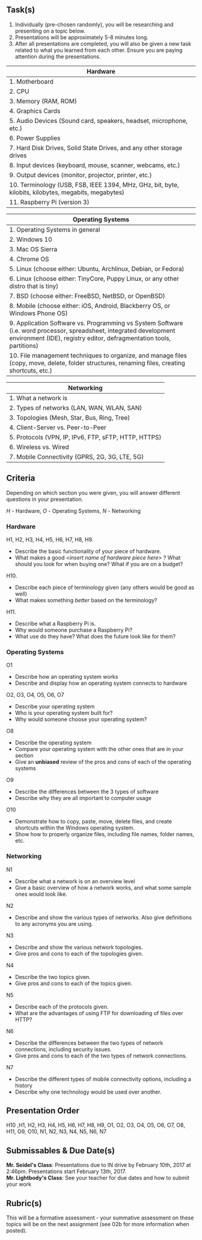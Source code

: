 Task(s)
-------

1. Individually (pre-chosen randomly), you will be researching and presenting on a topic below.
2. Presentations will be approximately 5-8 minutes long.
3. After all presentations are completed, you will also be given a new task related to what you learned from each other.  Ensure you are paying attention during the presentations.

| Hardware | 
|---|
| 1. Motherboard |
| 2. CPU | 
| 3. Memory (RAM, ROM) | 
| 4. Graphics Cards | 
| 5. Audio Devices (Sound card, speakers, headset, microphone, etc.) | 
| 6. Power Supplies | 
| 7. Hard Disk Drives, Solid State Drives, and any other storage drives | 
| 8. Input devices (keyboard, mouse, scanner, webcams, etc.) | 
| 9. Output devices (monitor, projector, printer, etc.) | 
| 10. Terminology (USB, FSB, IEEE 1394, MHz, GHz, bit, byte, kilobits, kilobytes, megabits, megabytes) |
| 11. Raspberry Pi (version 3) | 

| Operating Systems | 
|---|
| 1. Operating Systems in general | 
| 2. Windows 10 | 
| 3. Mac OS Sierra | 
| 4. Chrome OS | 
| 5. Linux (choose either: Ubuntu, Archlinux, Debian, or Fedora) | 
| 6. Linux (choose either: TinyCore, Puppy Linux, or any other distro that is tiny) | 
| 7. BSD (choose either: FreeBSD, NetBSD, or OpenBSD) | 
| 8. Mobile (choose either: iOS, Android, Blackberry OS, or Windows Phone OS) | 
| 9. Application Software vs. Programming vs System Software (i.e. word processor, spreadsheet, integrated development environment (IDE), registry editor, defragmentation tools, partitions) | 
| 10. File management techniques to organize, and manage files (copy, move, delete, folder structures, renaming files, creating shortcuts, etc.) |  

| Networking | 
|---|
| 1. What a network is | 
| 2. Types of networks (LAN, WAN, WLAN, SAN) | 
| 3. Topologies (Mesh, Star, Bus, Ring, Tree) | 
| 4. Client-Server vs. Peer-to-Peer | 
| 5. Protocols (VPN, IP, IPv6, FTP, sFTP, HTTP, HTTPS) | 
| 6. Wireless vs. Wired | 
| 7. Mobile Connectivity (GPRS, 2G, 3G, LTE, 5G) | 



Criteria
--------
Depending on which section you were given, you will answer different questions in your presentation.

_H_ - Hardware, _O_ - Operating Systems, _N_ - Networking

### Hardware
H1, H2, H3, H4, H5, H6, H7, H8, H9.  
* Describe the basic functionality of your piece of hardware.
* What makes a good <*insert name of hardware piece here*> ?  What should you look for when buying one? What if you are on a budget?

H10.  
* Describe each piece of terminology given (any others would be good as well)
* What makes something _better_ based on the terminology?

H11.  
* Describe what a Raspberry Pi is.
* Why would someone purchase a Raspberry Pi?
* What use do they have? What does the future look like for them?

### Operating Systems
O1  
* Describe how an operating system works
* Describe and display how an operating system connects to hardware

O2, O3, O4, O5, O6, O7  
* Describe your operating system
* Who is your operating system built for?
* Why would someone choose your operating system?

O8  
* Describe the operating system
* Compare your operating system with the other ones that are in your section
* Give an **unbiased** review of the pros and cons of each of the operating systems 

O9  
* Describe the differences between the 3 types of software
* Describe why they are all important to computer usage

O10  
* Demonstrate how to copy, paste, move, delete files, and create shortcuts within the Windows operating system.
* Show how to properly organize files, including file names, folder names, etc.

### Networking
N1  
* Describe what a network is on an overview level
* Give a basic overview of how a network works, and what some sample ones would look like.

N2  
* Describe and show the various types of networks.  Also give definitions to any acronyms you are using.

N3  
* Describe and show the various network topologies.
* Give pros and cons to each of the topologies given.

N4    
* Describe the two topics given.
* Give pros and cons to each of the topics given.

N5  
* Describe each of the protocols given.
* What are the advantages of using FTP for downloading of files over HTTP?

N6  
* Describe the differences between the two types of network connections, including security issues.
* Give pros and cons to each of the two types of network connections.

N7  
* Describe the different types of mobile connectivity options, including a history
* Describe why one technology would be used over another.

Presentation Order
------------------
H10 ,H1, H2, H3, H4, H5, H6, H7, H8, H9, O1, O2, O3, O4, O5, O6, O7, O8, H11, O9, O10, N1, N2, N3, N4, N5, N6, N7

Submissables & Due Date(s)
----------
**Mr. Seidel's Class**: Presentations due to IN drive by February 10th, 2017 at 2:46pm.  Presentations start February 13th, 2017.  
**Mr. Lightbody's Class**: See your teacher for due dates and how to submit your work

Rubric(s)
---------
This will be a formative assessment - your summative assessment on these topics will be on the next assignment (see 02b for more information when posted).
